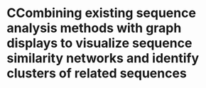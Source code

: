 # CCombining existing sequence analysis methods with graph displays to visualize sequence similarity networks and identify clusters of related sequences
